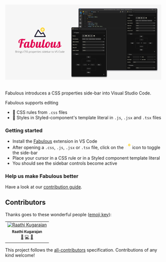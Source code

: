 <div  align="center">
<img src="./banner.png" />
<br />
</div>
<br />

Fabulous introduces a CSS properties side-bar into Visual Studio Code.

Fabulous supports editing

- 🎨 CSS rules from `.css` files
- 💅 Styles in Styled-component's template literal in `.js`, `.jsx` and `.tsx` files


### Getting started

- Install the [Fabulous](https://marketplace.visualstudio.com/items?itemName=Raathigeshan.fabulous) extension in VS Code
- After opening a `.css`, `.js`, `.jsx` or `.tsx` file, click on the <img src="./icons/tiny-icon.png" width="20px" /> icon to toggle the side-bar
- Place your cursor in a CSS rule or in a Styled component template literal
- You should see the sidebar controls become active


### Help us make Fabulous better

Have a look at our [contribution guide](./contributing.md).

## Contributors

Thanks goes to these wonderful people ([emoji key](https://allcontributors.org/docs/en/emoji-key)):

<!-- ALL-CONTRIBUTORS-LIST:START - Do not remove or modify this section -->
<!-- prettier-ignore -->
<table><tr><td align="center"><a href="https://twitter.com/Raathigesh"><img src="https://avatars0.githubusercontent.com/u/3108160?v=4" width="100px;" alt="Raathi Kugarajan"/><br /><sub><b>Raathi Kugarajan</b></sub></a><br /><a href="#ideas-Raathigesh" title="Ideas, Planning, & Feedback">🤔</a> <a href="https://github.com/Raathigesh/fabulous/commits?author=Raathigesh" title="Code">💻</a> <a href="#design-Raathigesh" title="Design">🎨</a></td></tr></table>

<!-- ALL-CONTRIBUTORS-LIST:END -->

This project follows the [all-contributors](https://github.com/all-contributors/all-contributors) specification. Contributions of any kind welcome!
